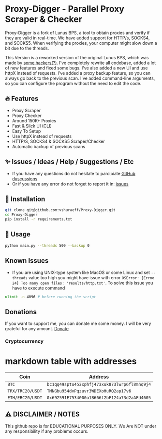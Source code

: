 # Proxy-Digger - Parallel Proxy Scraper & Checker
Proxy-Digger is a fork of Lunus BPS, a tool to obtain proxies and verify if they are valid in real-time. We have added support for HTTP/s, SOCKS4, and SOCKS5. When verifying the proxies, your computer might slow down a bit due to the threads.

This Version is a reworked version of the original Lunus BPS, which was made by [some hackers(?)](https://github.com/H4cK3dR4Du/LunusBPS).
I've completely rewrite all codebase, added a lot of new features and fixed some bugs.
I've also added a new UI and use httpX instead of requests.
I've added a proxy backup feature, so you can always go back to the previous scan.
I've added command-line arguments, so you can configure the program without the need to edit the code.

## 🔥 Features
- Proxy Scraper
- Proxy Checker
- Around 150K+ Proxies
- Fast & Slick UI (CLI)
- Easy To Setup
- Use httpX instead of requests
- HTTP/S, SOCKS4 & SOCKS5 Scraper/Checker
- Automatic backup of previous scans

## ✨ Issues / Ideas / Help / Suggestions / Etc
- If you have any questions do not hesitate to parcipiate [GitHub duscussions](https://github.com/vshuraeff/LunusBPS-reworked/discussions)
- Or if you have any error do not forget to report it in: [issues](https://github.com/vshuraeff/LunusBPS-reworked/issues/new)

## 🚀 Installation
```bash
git clone git@github.com:vshuraeff/Proxy-Digger.git
cd Proxy-Digger
pip install -r requirements.txt
```

## 📝 Usage
```bash
python main.py --threads 500 --backup 0
```

## Known Issues
- If you are using UNIX-type system like MacOS or some Linux and set `--threads` value too high you might have issue with error `OSError: [Errno 24] Too many open files: 'results/http.txt'`. To solve this issue you have to execute command
```bash
ulimit -n 4096 # before running the script
```

## Donations
If you want to support me, you can donate me some money. I will be very grateful for any amount. [Donate](https://www.buymeacoffee.com/vshuraeff)
### Cryptocurrency
# markdown table with addresses

| Coin | Address |
| --- | --- |
| `BTC` |`bc1qq49sptu453xphfj473xuk873lwrp6fl8mhq9j4` |
| `TRX/TRC20/USDT` | `TMNGbu954dvPqzuvr3WDEXoHuRQ2ap17v6` |
| `ETH/ERC20/USDT` | `0x692591E7534000a1B666f2bF124a73d2aAFd4605` |

## ⚠️ DISCLAIMER / NOTES
This github repo is for EDUCATIONAL PURPOSES ONLY. We Are NOT under any responsibility if any problems occurs.
